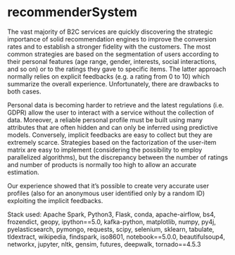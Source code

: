 # recommenderSystem

The vast majority of B2C services are quickly discovering the strategic importance of solid recommendation engines to improve the conversion rates and to establish a stronger fidelity with the customers. The most common strategies are based on the segmentation of users according to their personal features (age range, gender, interests, social interactions, and so on) or to the ratings they gave to specific items. The latter approach normally relies on explicit feedbacks (e.g. a rating from 0 to 10) which summarize the overall experience. Unfortunately, there are drawbacks to both cases.

Personal data is becoming harder to retrieve and the latest regulations (i.e. GDPR) allow the user to interact with a service without the collection of data. Moreover, a reliable personal profile must be built using many attributes that are often hidden and can only be inferred using predictive models. Conversely, implicit feedbacks are easy to collect but they are extremely scarce. Strategies based on the factorization of the user-item matrix are easy to implement (considering the possibility to employ parallelized algorithms), but the discrepancy between the number of ratings and number of products is normally too high to allow an accurate estimation.

Our experience showed that it’s possible to create very accurate user profiles (also for an anonymous user identified only by a random ID) exploiting the implicit feedbacks.


Stack used: Apache Spark, Python3, Flask, conda, apache-airflow, bs4, frozendict, geopy, ipython==5.0, kafka-python, matplotlib, numpy, py4j, pyelasticsearch, pymongo, requests, scipy, selenium, sklearn, tabulate, tldextract, wikipedia, findspark, iso8601, notebook==5.0.0, beautifulsoup4, networkx, jupyter, nltk, gensim, futures, deepwalk, tornado==4.5.3
